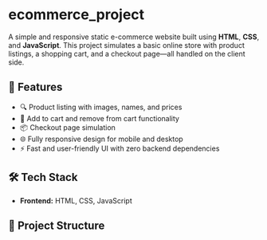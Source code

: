 # ecommerce_project


A simple and responsive static e-commerce website built using **HTML**, **CSS**, and **JavaScript**. This project simulates a basic online store with product listings, a shopping cart, and a checkout page—all handled on the client side.

## 🚀 Features

- 🔍 Product listing with images, names, and prices
- 🛒 Add to cart and remove from cart functionality
- 📦 Checkout page simulation
- 🌐 Fully responsive design for mobile and desktop
- ⚡ Fast and user-friendly UI with zero backend dependencies

## 🛠️ Tech Stack

- **Frontend:** HTML, CSS, JavaScript


## 📁 Project Structure

